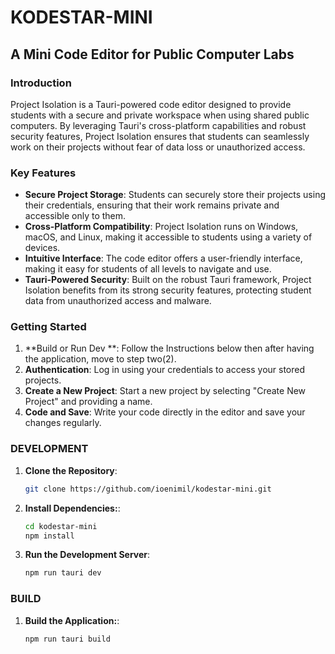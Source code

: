 # KODESTAR-MINI

## A Mini Code Editor for Public Computer Labs

### Introduction
Project Isolation is a Tauri-powered code editor designed to provide students with a secure and private workspace when using shared public computers. By leveraging Tauri's cross-platform capabilities and robust security features, Project Isolation ensures that students can seamlessly work on their projects without fear of data loss or unauthorized access.

### Key Features
- **Secure Project Storage**: Students can securely store their projects using their credentials, ensuring that their work remains private and accessible only to them.
- **Cross-Platform Compatibility**: Project Isolation runs on Windows, macOS, and Linux, making it accessible to students using a variety of devices.
- **Intuitive Interface**: The code editor offers a user-friendly interface, making it easy for students of all levels to navigate and use.
- **Tauri-Powered Security**: Built on the robust Tauri framework, Project Isolation benefits from its strong security features, protecting student data from unauthorized access and malware.

### Getting Started
1. **Build or Run Dev **: Follow the Instructions below then after having the application, move to step two(2).
2. **Authentication**: Log in using your credentials to access your stored projects.
3. **Create a New Project**: Start a new project by selecting "Create New Project" and providing a name.
4. **Code and Save**: Write your code directly in the editor and save your changes regularly.

### DEVELOPMENT
1. **Clone the Repository**:
   ```bash
   git clone https://github.com/ioenimil/kodestar-mini.git

2. **Install Dependencies:**:
   ```bash
   cd kodestar-mini  
   npm install
3. **Run the Development Server**:
   ```bash
   npm run tauri dev
### BUILD
1. **Build the Application:**:
   ```bash
   npm run tauri build



